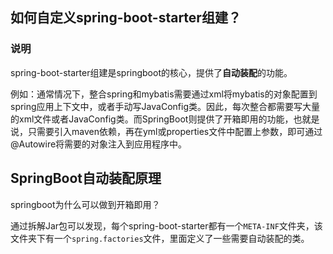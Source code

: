 ## 如何自定义spring-boot-starter组建？

### 说明

spring-boot-starter组建是springboot的核心，提供了**自动装配**的功能。

例如：通常情况下，整合spring和mybatis需要通过xml将mybatis的对象配置到spring应用上下文中，或者手动写JavaConfig类。因此，每次整合都需要写大量的xml文件或者JavaConfig类。而SpringBoot则提供了开箱即用的功能，也就是说，只需要引入maven依赖，再在yml或properties文件中配置上参数，即可通过@Autowire将需要的对象注入到应用程序中。



## SpringBoot自动装配原理

springboot为什么可以做到开箱即用？

通过拆解Jar包可以发现，每个spring-boot-starter都有一个`META-INF`文件夹，该文件夹下有一个`spring.factories`文件，里面定义了一些需要自动装配的类。



